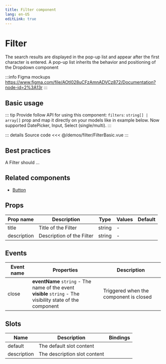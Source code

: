 ```yaml
---
title: Filter component
lang: en-US
editLink: true
---
```


# Filter

The search results are displayed in the pop-up list and appear after the first character is entered. A pop-up list inherits the behavior and positioning of the Dropdown component

:::info Figma mockups
https://www.figma.com/file/AOtI028uCFzAmnADVCz872/Documentation?node-id=2%3A13r
:::

## Basic usage

::: tip
Provide follow API for using this component: `filters`: `string[] | array[]` prop
and map it directly on your models like in example below.
Now supported DatePicker, Input, Select (single/multi).
:::

<FilterBasic />

::: details Source code
<<< @/demos/filter/FilterBasic.vue
:::

## Best practices

A Filter should ...

## Related components

- [Button](/components/button/button.doc)

## Props

| Prop name   | Description               | Type   | Values | Default |
| ----------- | ------------------------- | ------ | ------ | ------- |
| title       | Title of the Filter       | string | -      |         |
| description | Description of the Filter | string | -      |         |

## Events

| Event name | Properties                                                                                                      | Description                            |
| ---------- | --------------------------------------------------------------------------------------------------------------- | -------------------------------------- |
| close      | **eventName** `string` - The name of the event<br/>**visible** `string` - The visibility state of the component | Triggered when the component is closed |

## Slots

| Name        | Description                  | Bindings |
| ----------- | ---------------------------- | -------- |
| default     | The default slot content     |          |
| description | The description slot content |          |
